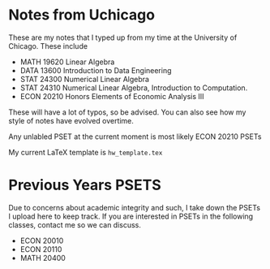 # Notes from Uchicago

These are my notes that I typed up from my time at the University of Chicago. These include 

- MATH 19620 Linear Algebra 
- DATA 13600 Introduction to Data Engineering
- STAT 24300 Numerical Linear Algebra
- STAT 24310 Numerical Linear Algebra, Introduction to Computation.
- ECON 20210 Honors Elements of Economic Analysis III

These will have a lot of typos, so be advised. You can also see how my style of notes have evolved overtime. 

Any unlabled PSET at the current moment is most likely ECON 20210 PSETs

My current LaTeX template is `hw_template.tex` 

# Previous Years PSETS
Due to concerns about academic integrity and such, I take down the PSETs I upload here to keep track. If you are interested in PSETs in the following classes, contact me so we can discuss. 

- ECON 20010
- ECON 20110
- MATH 20400

